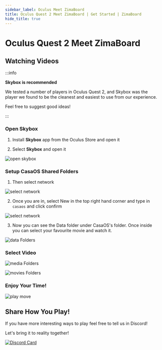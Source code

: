 ```yaml
---
sidebar_label: Oculus Meet ZimaBoard
title: Oculus Quest 2 Meet ZimaBoard | Get Started | ZimaBoard
hide_title: true
---
```


# Oculus Quest 2 Meet ZimaBoard

## Watching Videos

:::info

**Skybox is recommended**

We tested a number of players in Oculus Quest 2, and Skybox was the player we found to be the cleanest and easiest to use from our experience.

Feel free to suggest good ideas!

:::

### Open Skybox

1. Install **Skybox** app from the Oculus Store and open it

2. Select **Skybox** and open it

<p><img
  src={require('./images/oculus-select-skybox.png').default}
  alt="open skybox"
  style={{
    maxWidth: '80%',
    display: 'block',
    margin: 'auto'
    }}
/></p>

### Setup CasaOS Shared Folders

1. Then select network

<p><img
  src={require('./images/oculus-select-network.png').default}
  alt="select network"
  style={{
    maxWidth: '80%',
    display: 'block',
    margin: 'auto'
    }}
/></p>

2. Once you are in, select New in the top right hand corner and type in `casaos` and click confirm

<p><img
  src={require('./images/oculus-creat-casa.png').default}
  alt="select network"
  style={{
    maxWidth: '80%',
    display: 'block',
    margin: 'auto'
    }}
/></p>

3. Now you can see the Data folder under CasaOS's folder. Once inside you can select your favourite movie and watch it.

<p><img
  src={require('./images/oculus-see-casa-data.png').default}
  alt="data Folders"
  style={{
    maxWidth: '80%',
    display: 'block',
    margin: 'auto'
    }}
/></p>

### Select Video

<p><img
  src={require('./images/oculus-see-casa-data-media.png').default}
  alt="media Folders"
  style={{
    maxWidth: '80%',
    display: 'block',
    margin: 'auto'
    }}
/></p>

<p><img
  src={require('./images/oculus-see-casa-data-media-movies.png').default}
  alt="movies Folders"
  style={{
    maxWidth: '80%',
    display: 'block',
    margin: 'auto'
    }}
/></p>

### Enjoy Your Time!

<p><img
  src={require('./images/oculus-see-move.png').default}
  alt="play move"
  style={{
    maxWidth: '80%',
    display: 'block',
    margin: 'auto'
    }}
/></p>


## Share How You Play!

If you have more interesting ways to play feel free to tell us in Discord!

Let's bring it to reality together!

[![Discord Card](https://discordapp.com/api/guilds/884667213326463016/widget.png?style=banner2)](https://discord.gg/knqAbbBbeX)